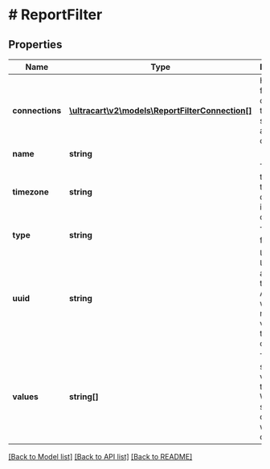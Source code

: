 # # ReportFilter

## Properties

Name | Type | Description | Notes
------------ | ------------- | ------------- | -------------
**connections** | [**\ultracart\v2\models\ReportFilterConnection[]**](ReportFilterConnection.md) | How this filter connects to the data sources and columns | [optional]
**name** | **string** |  | [optional]
**timezone** | **string** | The timezone that the date range is querying on. | [optional]
**type** | **string** | Type of filter | [optional]
**uuid** | **string** | Unique UUID assigned to the filter.  Assists when returning values that the filter can use. | [optional]
**values** | **string[]** | The selected values for the filter.  When used, some type conversion will need to occur. | [optional]

[[Back to Model list]](../../README.md#models) [[Back to API list]](../../README.md#endpoints) [[Back to README]](../../README.md)
